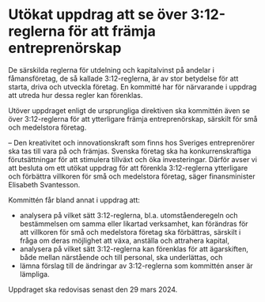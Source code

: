 # Utökat uppdrag att se över 3:12-reglerna för att främja entreprenörskap

De särskilda reglerna för utdelning och kapitalvinst på andelar i fåmansföretag, de så kallade 3:12\-reglerna, är av stor betydelse för att starta, driva och utveckla företag. En kommitté har för närvarande i uppdrag att utreda hur dessa regler kan förenklas.

Utöver uppdraget enligt de ursprungliga direktiven ska kommittén även se över 3:12\-reglerna för att ytterligare främja entreprenörskap, särskilt för små och medelstora företag.

– Den kreativitet och innovationskraft som finns hos Sveriges entreprenörer ska tas till vara på och främjas. Svenska företag ska ha konkurrenskraftiga förutsättningar för att stimulera tillväxt och öka investeringar. Därför avser vi att besluta om ett utökat uppdrag för att förenkla 3:12\-reglerna ytterligare och förbättra villkoren för små och medelstora företag, säger finansminister Elisabeth Svantesson.

Kommittén får bland annat i uppdrag att:

* analysera på vilket sätt 3:12\-reglerna, bl.a. utomståenderegeln och bestämmelsen om samma eller likartad verksamhet, kan förändras för att villkoren för små och medelstora företag ska förbättras, särskilt i fråga om deras möjlighet att växa, anställa och attrahera kapital,
* analysera på vilket sätt 3:12\-reglerna kan förenklas för att ägarskiften, både mellan närstående och till personal, ska underlättas, och
* lämna förslag till de ändringar av 3:12\-reglerna som kommittén anser är lämpliga.

Uppdraget ska redovisas senast den 29 mars 2024\.
